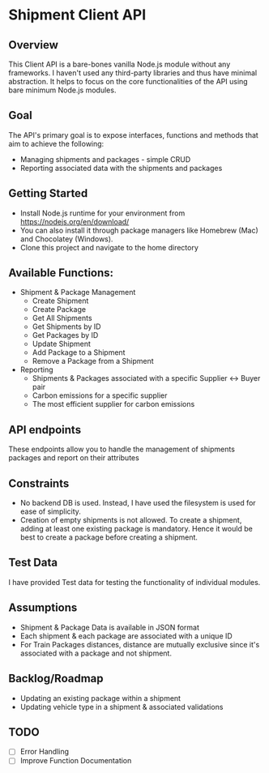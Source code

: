 # Shipment Client API

## Overview
This Client API is a bare-bones vanilla Node.js module without any frameworks. I haven't used any third-party libraries and thus have minimal abstraction. It helps to focus on the core functionalities of the API using bare minimum Node.js modules. 

## Goal
The API's primary goal is to expose interfaces, functions and methods that aim to achieve the following:
* Managing shipments and packages - simple CRUD
* Reporting associated data with the shipments and packages

## Getting Started
- Install Node.js runtime for your environment from https://nodejs.org/en/download/
- You can also install it through package managers like Homebrew (Mac) and Chocolatey (Windows).
- Clone this project and navigate to the home directory

## Available Functions:
- Shipment & Package Management
  - Create Shipment
  - Create Package
  - Get All Shipments
  - Get Shipments by ID
  - Get Packages by ID
  - Update Shipment
  - Add Package to a Shipment
  - Remove a Package from a Shipment
- Reporting
  - Shipments & Packages associated with a specific Supplier <-> Buyer pair
  - Carbon emissions for a specific supplier
  - The most efficient supplier for carbon emissions

## API endpoints 
These endpoints allow you to handle the management of shipments packages and report on their attributes 

## Constraints
- No backend DB is used. Instead, I have used the filesystem is used for ease of simplicity.
- Creation of empty shipments is not allowed. To create a shipment, adding at least one existing package is mandatory. Hence it would be best to create a package before creating a shipment.

## Test Data
I have provided Test data for testing the functionality of individual modules.

## Assumptions
- Shipment & Package Data is available in JSON format
- Each shipment & each package are associated with a unique ID
- For Train Packages distances, distance are mutually exclusive since it's associated with a package and not shipment.

## Backlog/Roadmap
- Updating an existing package within a shipment
- Updating vehicle type in a shipment & associated validations 

## TODO
- [ ] Error Handling
- [ ] Improve Function Documentation